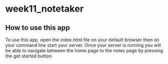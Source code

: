 # week11_notetaker

## How to use this app

To use this app, open the index.html file on your default browser then on your command line start your server.
Once your server is running you will be able to navigate between the home page to the notes page by pressing the get started button.
